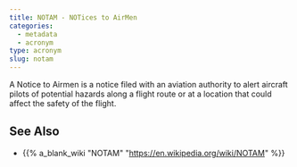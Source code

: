 ```yaml
---
title: NOTAM - NOTices to AirMen
categories:
  - metadata
  - acronym
type: acronym
slug: notam
---
```


A Notice to Airmen is a notice filed with an aviation authority
to alert aircraft pilots of potential hazards along a flight route
or at a location that could affect the safety of the flight.

## See Also

* {{% a_blank_wiki "NOTAM" "https://en.wikipedia.org/wiki/NOTAM" %}}
